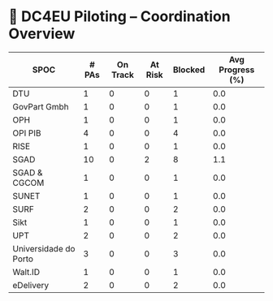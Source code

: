 # 🧭 DC4EU Piloting – Coordination Overview

| SPOC | # PAs | On Track | At Risk | Blocked | Avg Progress (%) |
|------|--------|----------|---------|---------|------------------|
| DTU | 1 | 0 | 0 | 1 | 0.0 |
| GovPart Gmbh | 1 | 0 | 0 | 1 | 0.0 |
| OPH | 1 | 0 | 0 | 1 | 0.0 |
| OPI PIB | 4 | 0 | 0 | 4 | 0.0 |
| RISE | 1 | 0 | 0 | 1 | 0.0 |
| SGAD | 10 | 0 | 2 | 8 | 1.1 |
| SGAD & CGCOM | 1 | 0 | 0 | 1 | 0.0 |
| SUNET | 1 | 0 | 0 | 1 | 0.0 |
| SURF | 2 | 0 | 0 | 2 | 0.0 |
| Sikt | 1 | 0 | 0 | 1 | 0.0 |
| UPT | 2 | 0 | 0 | 2 | 0.0 |
| Universidade do Porto | 3 | 0 | 0 | 3 | 0.0 |
| Walt.ID | 1 | 0 | 0 | 1 | 0.0 |
| eDelivery | 2 | 0 | 0 | 2 | 0.0 |
